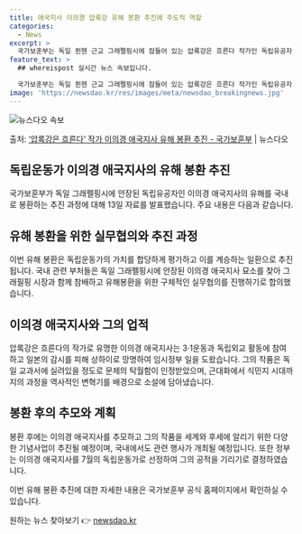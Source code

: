 ```yaml
---
title: 애국지사 이의경 압록강 유해 봉환 추진에 주도적 역할
categories:
  - News
excerpt: >
  국가보훈부는 독일 뮌헨 근교 그래펠핑시에 잠들어 있는 압록강은 흐른다 작가인 독립유공자 이의경 애국지사(필명…
feature_text: >
  ## whereispost 실시간 뉴스 속보입니다.

  국가보훈부는 독일 뮌헨 근교 그래펠핑시에 잠들어 있는 압록강은 흐른다 작가인 독립유공자 이의경 애국지사(필명…
image: 'https://newsdao.kr/res/images/meta/newsdao_breakingnews.jpg'
---
```


![뉴스다오 속보](https://newsdao.kr/res/images/meta/newsdao_breakingnews.jpg)

<p>출처: <a href="https://newsdao.kr/3795" rel="dofollow">‘압록강은 흐른다’ 작가 이의경 애국지사 유해 봉환 추진 - 국가보훈부</a> | 뉴스다오</p>

<h2 data-ke-size="size26">독립운동가 이의경 애국지사의 유해 봉환 추진</h2>
국가보훈부가 독일 그래펠핑시에 안장된 독립유공자인 이의경 애국지사의 유해를 국내로 봉환하는 추진 과정에 대해 13일 자료를 발표했습니다. 주요 내용은 다음과 같습니다.

<h2 data-ke-size="size24">유해 봉환을 위한 실무협의와 추진 과정</h2>
이번 유해 봉환은 독립운동가의 가치를 합당하게 평가하고 이를 계승하는 일환으로 추진됩니다. 국내 관련 부처들은 독일 그래펠핑시에 안장된 이의경 애국지사 묘소를 찾아 그래필핑 시장과 함께 참배하고 유해봉환을 위한 구체적인 실무협의를 진행하기로 합의했습니다.

<h2 data-ke-size="size24">이의경 애국지사와 그의 업적</h2>
압록강은 흐른다의 작가로 유명한 이의경 애국지사는 3·1운동과 독립외교 활동에 참여하고 일본의 감시를 피해 상하이로 망명하여 임시정부 일을 도왔습니다. 그의 작품은 독일 교과서에 실려있을 정도로 문체의 탁월함이 인정받았으며, 근대화에서 식민지 시대까지의 과정을 역사적인 변혁기를 배경으로 소설에 담아냈습니다.

<h2 data-ke-size="size24">봉환 후의 추모와 계획</h2>
봉환 후에는 이의경 애국지사를 추모하고 그의 작품을 세계와 후세에 알리기 위한 다양한 기념사업이 추진될 예정이며, 국내에서도 관련 행사가 개최될 예정입니다. 또한 정부는 이의경 애국지사를 7월의 독립운동가로 선정하여 그의 공적을 기리기로 결정하였습니다. 

이번 유해 봉환 추진에 대한 자세한 내용은 국가보훈부 공식 홈페이지에서 확인하실 수 있습니다. 

원하는 뉴스 찾아보기 👉 <a href="https://newsdao.kr" rel="dofollow">newsdao.kr</a>


